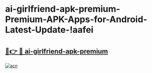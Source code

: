 # ai-girlfriend-apk-premium-Premium-APK-Apps-for-Android-Latest-Update-!aafei

# <h2><a href="https://r7jora.esa.edu.pl?title=ai-girlfriend-apk-premium&ref=aafei">🔗👉 🔴 ai-girlfriend-apk-premium</a></h2>

[![acn](https://github.com/user-attachments/assets/0f9c940e-d8b0-45ae-aac7-cd30a18b3e1c)](https://r7jora.esa.edu.pl?title=ai-girlfriend-apk-premium&ref=aafei)

